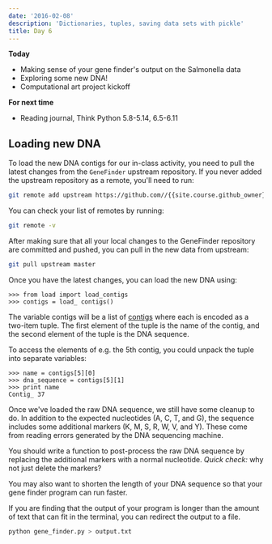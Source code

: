 ```yaml
---
date: '2016-02-08'
description: 'Dictionaries, tuples, saving data sets with pickle'
title: Day 6
---
```


**Today**

* Making sense of your gene finder's output on the Salmonella data
* Exploring some new DNA!
* Computational art project kickoff

**For next time**

* Reading journal, Think Python 5.8-5.14, 6.5-6.11

## Loading new DNA

To load the new DNA contigs for our in-class activity, you need to pull the
latest changes from the `GeneFinder` upstream repository. If you never added
the upstream repository as a remote, you'll need to run:

``` bash
git remote add upstream https://github.com//{{site.course.github_owner}})/GeneFinder.git
```

You can check your list of remotes by running:

``` bash
git remote -v
```

After making sure that all your local changes to the GeneFinder repository are
committed and pushed, you can pull in the new data from upstream:

``` bash
git pull upstream master
```

Once you have the latest changes, you can load the new DNA using:

```
>>> from load import load_contigs
>>> contigs = load_ contigs()
```

The variable contigs will be a list of
[contigs](https://en.wikipedia.org/wiki/Contig) where each is encoded as a
two-item tuple. The first element of the tuple is the name of the contig, and
the second element of the tuple is the DNA sequence.

To access the elements of e.g. the 5th contig, you could unpack the tuple into
separate variables:

```
>>> name = contigs[5][0]
>>> dna_sequence = contigs[5][1]
>>> print name
Contig_ 37
```

Once we've loaded the raw DNA sequence, we still have some cleanup to do. In
addition to the expected nucleotides (A, C, T, and G), the sequence includes
some additional markers (K, M, S, R, W, V, and Y). These come from reading
errors generated by the DNA sequencing machine.

You should write a function to post-process the raw DNA sequence by replacing
the additional markers with a normal nucleotide. _Quick check:_  why not just
delete the markers?

You may also want to shorten the length of your DNA sequence so that your gene
finder program can run faster.

If you are finding that the output of your program is longer than the amount
of text that can fit in the terminal, you can redirect the output to a file.

``` bash
python gene_finder.py > output.txt
```

